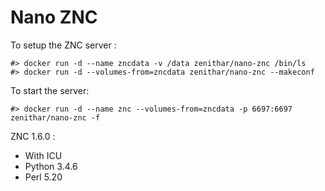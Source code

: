 Nano ZNC
========

To setup the ZNC server :

```
#> docker run -d --name zncdata -v /data zenithar/nano-znc /bin/ls
#> docker run -d --volumes-from=zncdata zenithar/nano-znc --makeconf
```

To start the server:

```
#> docker run -d --name znc --volumes-from=zncdata -p 6697:6697 zenithar/nano-znc -f
```

ZNC 1.6.0 :

  - With ICU
  - Python 3.4.6
  - Perl 5.20
